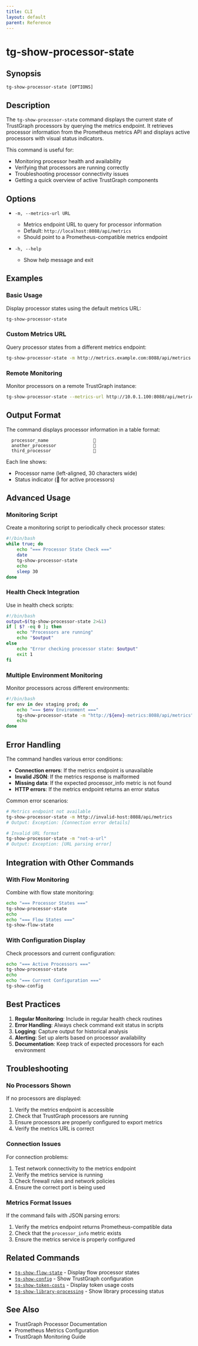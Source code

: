 ```yaml
---
title: CLI
layout: default
parent: Reference
---
```


# tg-show-processor-state

## Synopsis

```
tg-show-processor-state [OPTIONS]
```

## Description

The `tg-show-processor-state` command displays the current state of TrustGraph processors by querying the metrics endpoint. It retrieves processor information from the Prometheus metrics API and displays active processors with visual status indicators.

This command is useful for:
- Monitoring processor health and availability
- Verifying that processors are running correctly
- Troubleshooting processor connectivity issues
- Getting a quick overview of active TrustGraph components

## Options

- `-m, --metrics-url URL`
  - Metrics endpoint URL to query for processor information
  - Default: `http://localhost:8088/api/metrics`
  - Should point to a Prometheus-compatible metrics endpoint

- `-h, --help`
  - Show help message and exit

## Examples

### Basic Usage

Display processor states using the default metrics URL:
```bash
tg-show-processor-state
```

### Custom Metrics URL

Query processor states from a different metrics endpoint:
```bash
tg-show-processor-state -m http://metrics.example.com:8088/api/metrics
```

### Remote Monitoring

Monitor processors on a remote TrustGraph instance:
```bash
tg-show-processor-state --metrics-url http://10.0.1.100:8088/api/metrics
```

## Output Format

The command displays processor information in a table format:
```
  processor_name                 💚
  another_processor              💚
  third_processor                💚
```

Each line shows:
- Processor name (left-aligned, 30 characters wide)
- Status indicator (💚 for active processors)

## Advanced Usage

### Monitoring Script

Create a monitoring script to periodically check processor states:
```bash
#!/bin/bash
while true; do
    echo "=== Processor State Check ===" 
    date
    tg-show-processor-state
    echo
    sleep 30
done
```

### Health Check Integration

Use in health check scripts:
```bash
#!/bin/bash
output=$(tg-show-processor-state 2>&1)
if [ $? -eq 0 ]; then
    echo "Processors are running"
    echo "$output"
else
    echo "Error checking processor state: $output"
    exit 1
fi
```

### Multiple Environment Monitoring

Monitor processors across different environments:
```bash
#!/bin/bash
for env in dev staging prod; do
    echo "=== $env Environment ==="
    tg-show-processor-state -m "http://${env}-metrics:8088/api/metrics"
    echo
done
```

## Error Handling

The command handles various error conditions:

- **Connection errors**: If the metrics endpoint is unavailable
- **Invalid JSON**: If the metrics response is malformed
- **Missing data**: If the expected processor_info metric is not found
- **HTTP errors**: If the metrics endpoint returns an error status

Common error scenarios:
```bash
# Metrics endpoint not available
tg-show-processor-state -m http://invalid-host:8088/api/metrics
# Output: Exception: [Connection error details]

# Invalid URL format
tg-show-processor-state -m "not-a-url"
# Output: Exception: [URL parsing error]
```

## Integration with Other Commands

### With Flow Monitoring

Combine with flow state monitoring:
```bash
echo "=== Processor States ==="
tg-show-processor-state
echo
echo "=== Flow States ==="
tg-show-flow-state
```

### With Configuration Display

Check processors and current configuration:
```bash
echo "=== Active Processors ==="
tg-show-processor-state
echo
echo "=== Current Configuration ==="
tg-show-config
```

## Best Practices

1. **Regular Monitoring**: Include in regular health check routines
2. **Error Handling**: Always check command exit status in scripts
3. **Logging**: Capture output for historical analysis
4. **Alerting**: Set up alerts based on processor availability
5. **Documentation**: Keep track of expected processors for each environment

## Troubleshooting

### No Processors Shown

If no processors are displayed:
1. Verify the metrics endpoint is accessible
2. Check that TrustGraph processors are running
3. Ensure processors are properly configured to export metrics
4. Verify the metrics URL is correct

### Connection Issues

For connection problems:
1. Test network connectivity to the metrics endpoint
2. Verify the metrics service is running
3. Check firewall rules and network policies
4. Ensure the correct port is being used

### Metrics Format Issues

If the command fails with JSON parsing errors:
1. Verify the metrics endpoint returns Prometheus-compatible data
2. Check that the `processor_info` metric exists
3. Ensure the metrics service is properly configured

## Related Commands

- [`tg-show-flow-state`](tg-show-flow-state.md) - Display flow processor states
- [`tg-show-config`](tg-show-config.md) - Show TrustGraph configuration
- [`tg-show-token-costs`](tg-show-token-costs.md) - Display token usage costs
- [`tg-show-library-processing`](tg-show-library-processing.md) - Show library processing status

## See Also

- TrustGraph Processor Documentation
- Prometheus Metrics Configuration
- TrustGraph Monitoring Guide
